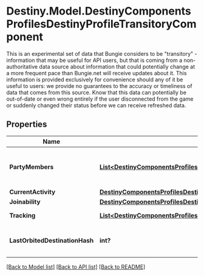 # Destiny.Model.DestinyComponentsProfilesDestinyProfileTransitoryComponent
This is an experimental set of data that Bungie considers to be \"transitory\" - information that may be useful for API users, but that is coming from a non-authoritative data source about information that could potentially change at a more frequent pace than Bungie.net will receive updates about it.  This information is provided exclusively for convenience should any of it be useful to users: we provide no guarantees to the accuracy or timeliness of data that comes from this source. Know that this data can potentially be out-of-date or even wrong entirely if the user disconnected from the game or suddenly changed their status before we can receive refreshed data.

## Properties

Name | Type | Description | Notes
------------ | ------------- | ------------- | -------------
**PartyMembers** | [**List&lt;DestinyComponentsProfilesDestinyProfileTransitoryPartyMember&gt;**](DestinyComponentsProfilesDestinyProfileTransitoryPartyMember.md) | If you have any members currently in your party, this is some (very) bare-bones information about those members. | [optional] 
**CurrentActivity** | [**DestinyComponentsProfilesDestinyProfileTransitoryCurrentActivity**](DestinyComponentsProfilesDestinyProfileTransitoryCurrentActivity.md) |  | [optional] 
**Joinability** | [**DestinyComponentsProfilesDestinyProfileTransitoryJoinability**](DestinyComponentsProfilesDestinyProfileTransitoryJoinability.md) |  | [optional] 
**Tracking** | [**List&lt;DestinyComponentsProfilesDestinyProfileTransitoryTrackingEntry&gt;**](DestinyComponentsProfilesDestinyProfileTransitoryTrackingEntry.md) | Information about tracked entities. | [optional] 
**LastOrbitedDestinationHash** | **int?** | The hash identifier for the DestinyDestinationDefinition of the last location you were orbiting when in orbit. | [optional] 

[[Back to Model list]](../README.md#documentation-for-models) [[Back to API list]](../README.md#documentation-for-api-endpoints) [[Back to README]](../README.md)

